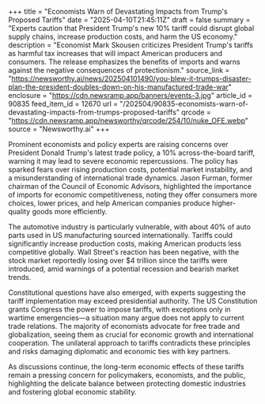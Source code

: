 +++
title = "Economists Warn of Devastating Impacts from Trump's Proposed Tariffs"
date = "2025-04-10T21:45:11Z"
draft = false
summary = "Experts caution that President Trump's new 10% tariff could disrupt global supply chains, increase production costs, and harm the US economy."
description = "Economist Mark Skousen criticizes President Trump's tariffs as harmful tax increases that will impact American producers and consumers. The release emphasizes the benefits of imports and warns against the negative consequences of protectionism."
source_link = "https://newsworthy.ai/news/202504101490/you-blew-it-trumps-disaster-plan-the-president-doubles-down-on-his-manufactured-trade-war"
enclosure = "https://cdn.newsramp.app/banners/events-3.jpg"
article_id = 90835
feed_item_id = 12670
url = "/202504/90835-economists-warn-of-devastating-impacts-from-trumps-proposed-tariffs"
qrcode = "https://cdn.newsramp.app/newsworthy/qrcode/254/10/nuke_OFE.webp"
source = "Newsworthy.ai"
+++

<p>Prominent economists and policy experts are raising concerns over President Donald Trump's latest trade policy, a 10% across-the-board tariff, warning it may lead to severe economic repercussions. The policy has sparked fears over rising production costs, potential market instability, and a misunderstanding of international trade dynamics. Jason Furman, former chairman of the Council of Economic Advisors, highlighted the importance of imports for economic competitiveness, noting they offer consumers more choices, lower prices, and help American companies produce higher-quality goods more efficiently.</p><p>The automotive industry is particularly vulnerable, with about 40% of auto parts used in US manufacturing sourced internationally. Tariffs could significantly increase production costs, making American products less competitive globally. Wall Street's reaction has been negative, with the stock market reportedly losing over $4 trillion since the tariffs were introduced, amid warnings of a potential recession and bearish market trends.</p><p>Constitutional questions have also emerged, with experts suggesting the tariff implementation may exceed presidential authority. The US Constitution grants Congress the power to impose tariffs, with exceptions only in wartime emergencies—a situation many argue does not apply to current trade relations. The majority of economists advocate for free trade and globalization, seeing them as crucial for economic growth and international cooperation. The unilateral approach to tariffs contradicts these principles and risks damaging diplomatic and economic ties with key partners.</p><p>As discussions continue, the long-term economic effects of these tariffs remain a pressing concern for policymakers, economists, and the public, highlighting the delicate balance between protecting domestic industries and fostering global economic stability.</p>